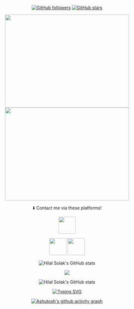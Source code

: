 <!-- ![GitHub stars](https://img.shields.io/github/stars/HilalSolak?style=social) -->
<div align="center">

[![GitHub followers](https://img.shields.io/github/followers/HilalSolak?style=flat&logo=github)](https://github.com/HilalSolak?tab=followers)
[![GitHub stars](https://img.shields.io/github/stars/HilalSolak?style=flat&logo=github&)](https://github.com/HilalSolak?tab=repositories)
  
  
<!--- [![Github visitors](https://visitor-badge.glitch.me/badge?page_id=HilalSolak.visitor-badge)](https://gitHub.com/HilalSolak) -->


<div align="center">
  <img src="https://user-images.githubusercontent.com/56636066/235534527-0e02947a-2bf6-40e7-b372-7653f0bb2b89.gif" width="400" height="300" hspace="20">
  <img src="https://user-images.githubusercontent.com/56636066/235524032-ac3eae09-ebb0-4504-9817-68f38c391237.gif" width="400" height="300" hspace="20">
</div>

 ⬇️ Contact me via these platforms!

 <a href="https://www.linkedin.com/in/hilal-solak-a2770b1a6/" target="_blank"><img src="https://user-images.githubusercontent.com/61664693/116171176-f19f5b00-a710-11eb-84e9-b16771b30e2d.png" width="55x"></img></a>

<a href="https://www.instagram.com/hilalsolak.0" target="_blank"><img src="https://user-images.githubusercontent.com/61664693/116333770-b702f480-a7dc-11eb-8654-0378659e4719.png" width="55px"></img></a>
<a href="mailto:hilalsolak869@gmail.com" target="_blank"><img src="https://user-images.githubusercontent.com/61664693/116171180-f237f180-a710-11eb-9aea-560e6d4490b7.png" width="55px"></img></a>

![Hilal Solak's GitHub stats](https://github-readme-stats.vercel.app/api?username=HilalSolak&count_private=true&show_icons=true&theme=midnight-purple&hide_border=true&bg_color=00000000&title_color=c792ea&text_color=c3c5cd&icon_color=ff79c6)


  <!-- <p>
  <a href="https://github.com/HilalSolak?tab=repositories" target="_blank">
  <img src="https://github-readme-stats.vercel.app/api/top-langs/?username=HilalSolak&layout=compact&show_icons=true&theme=nord">
  </a>
  </p> -->
  <p>
  <a href="https://github.com/HilalSolak" target="_blank">
 <img align="center"  src="https://github-readme-streak-stats.herokuapp.com?user=HilalSolak&theme=nord&date_format=j%20M%5B%20Y%5D"/>
  </a>
  </p>

![Hilal Solak's GitHub stats](https://github-readme-stats.vercel.app/api?username=HilalSolak&count_private=true&show_icons=true&theme=tokyonight&hide_border=true&bg_color=00000000&title_color=2c3e50&text_color=2c3e50&icon_color=2c3e50)

[![Typing SVG](https://readme-typing-svg.demolab.com?font=Ubuntu&size=27&color=e87f00&background=c4f7fc&center=true&vCenter=true&width=750&height=70&lines=The+writing%27s+on+the+wall%3BIt+won%27t+go+away%3BIt%27s+an+Omen%3BYou+just+run+on+automation)](https://www.youtube.com/watch?v=xMVTKOoy1uk)




[![Ashutosh's github activity graph](https://github-readme-activity-graph.cyclic.app/graph?username=HilalSolak&theme=nord)](https://github.com/HilalSolak)
</div>
